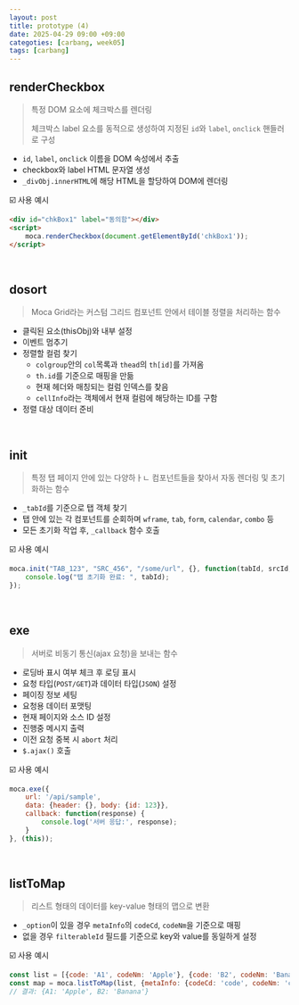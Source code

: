 ```yaml
---
layout: post
title: prototype (4)
date: 2025-04-29 09:00 +09:00
categoties: [carbang, week05]
tags: [carbang]
---
```


## renderCheckbox

> 특정 DOM 요소에 체크박스를 렌더링
>
> 체크박스 label 요소를 동적으로 생성하여 지정된 `id`와 `label`, `onclick` 핸들러로 구성

- `id`, `label`, `onclick` 이름을 DOM 속성에서 추출
- checkbox와 label HTML 문자열 생성
- `_divObj.innerHTML`에 해당 HTML을 할당하여 DOM에 렌더링

☑️ 사용 예시

```html
<div id="chkBox1" label="동의함"></div>
<script>
    moca.renderCheckbox(document.getElementById('chkBox1'));
</script>
```

<br>

## dosort

> Moca Grid라는 커스텀 그리드 컴포넌트 안에서 테이블 정렬을 처리하는 함수

- 클릭된 요소(thisObj)와 내부 설정
- 이벤트 멈추기
- 정렬할 컬럼 찾기
  - `colgroup`안의 `col`목록과 `thead`의 `th[id]`를 가져옴
  - `th.id`를 기준으로 매핑을 만듦
  - 현재 헤더와 매칭되는 컬럼 인덱스를 찾음
  - `cellInfo`라는 객체에서 현재 컬럼에 해당하는 ID를 구함
- 정렬 대상 데이터 준비

<br>

## init

> 특정 탭 페이지 안에 있는 다양하ㅏㄴ 컴포넌트들을 찾아서 자동 렌더링 및 초기화하는 함수

- `_tabId`를 기준으로 탭 객체 찾기
- 탭 안에 있는 각 컴포넌트를 순회하며 `wframe`, `tab`, `form`, `calendar`, `combo` 등
- 모든 초기화 작업 후, `_callback` 함수 호출

☑️ 사용 예시

```js
moca.init("TAB_123", "SRC_456", "/some/url", {}, function(tabId, srcId, url) {
    console.log("탭 초기화 완료: ", tabId);
});
```

<br>

## exe

> 서버로 비동기 통신(ajax 요청)을 보내는 함수

- 로딩바 표시 여부 체크 후 로딩 표시
- 요청 타입(`POST/GET`)과 데이터 타입(`JSON`) 설정
- 페이징 정보 세팅
- 요청용 데이터 포맷팅
- 현재 페이지와 소스 ID 설정
- 진행중 메시지 출력
- 이전 요청 중복 시 `abort` 처리
- `$.ajax()` 호출

☑️ 사용 예시

```js
moca.exe({
    url: '/api/sample',
    data: {header: {}, body: {id: 123}},
    callback: function(response) {
        console.log('서버 응답:', response);
    }
}, (this));
```

<br>

## listToMap

> 리스트 형태의 데이터를 key-value 형태의 맵으로 변환

- `_option`이 있을 경우 `metaInfo`의 `codeCd`, `codeNm`을 기준으로 매핑
- 없을 경우 `filterableId` 필드를 기준으로 key와 value를 동일하게 설정
  
☑️ 사용 예시

```js
const list = [{code: 'A1', codeNm: 'Apple'}, {code: 'B2', codeNm: 'Banana'}];
const map = moca.listToMap(list, {metaInfo: {codeCd: 'code', codeNm: 'codeNm'}});
// 결과: {A1: 'Apple', B2: 'Banana'}
```
